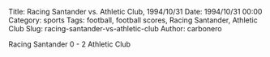 Title: Racing Santander vs. Athletic Club, 1994/10/31
Date: 1994/10/31 00:00
Category: sports
Tags: football, football scores, Racing Santander, Athletic Club
Slug: racing-santander-vs-athletic-club
Author: carbonero


Racing Santander 0 - 2 Athletic Club
